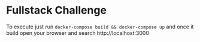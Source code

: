 # Fullstack Challenge
To execute just run ```docker-compose build && docker-compose up``` and once it build open your browser and search http://localhost:3000